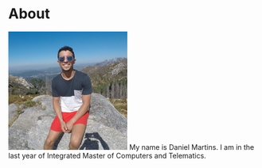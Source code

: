 # About

![Author](img/author.jpg "Daniel Martins")
My name is Daniel Martins. I am in the last year of Integrated Master of Computers and Telematics.



